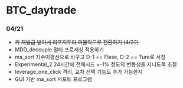 # BTC_daytrade
### 04/21 
* ~~키 재발급 받아서 리포지토리 퍼블릭으로 전환하기 (4/22)~~
* MDD_decouple 멀티 프로세싱 적용하기
* ma_sort 지수이평선으로 바꾸고 D-1 == Flase, D-2 == Ture로 서칭
* Experimental_2 24시간에 전체시드 +-1% 정도의 변동성을 지니도록 조절
* leverage_one_click 격리, 교차 선택 기능도 추가 가능한지
* GUI 기반 ma_sort 서포트 프로그램
